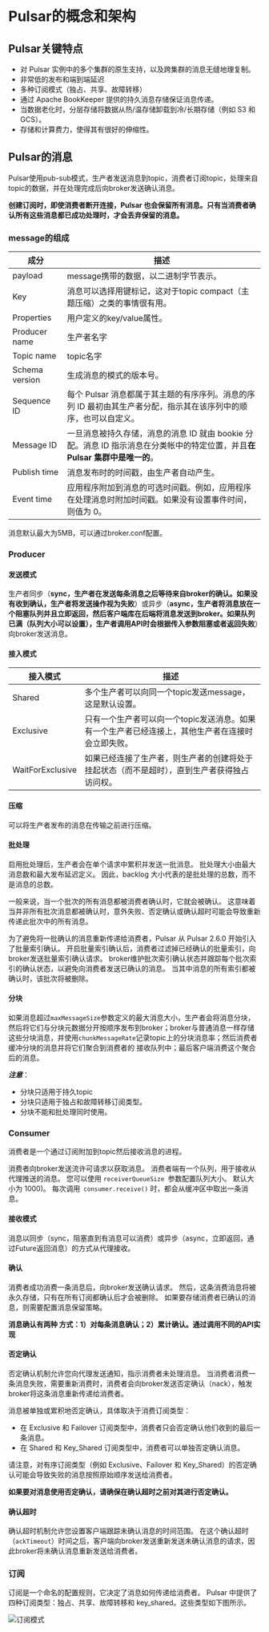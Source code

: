 # Pulsar的概念和架构

## Pulsar关键特点

* 对 Pulsar 实例中的多个集群的原生支持，以及跨集群的消息无缝地理复制。
* 非常低的发布和端到端延迟
* 多种订阅模式（独占、共享、故障转移）
* 通过 Apache BookKeeper 提供的持久消息存储保证消息传递。
* 当数据老化时，分层存储将数据从热/温存储卸载到冷/长期存储（例如 S3 和 GCS）。
* 存储和计算费力，使得其有很好的伸缩性。

## Pulsar的消息

Pulsar使用pub-sub模式，生产者发送消息到topic，消费者订阅topic，处理来自topic的数据，并在处理完成后向broker发送确认消息。

**创建订阅时，即使消费者断开连接，Pulsar 也会保留所有消息。只有当消费者确认所有这些消息都已成功处理时，才会丢弃保留的消息。**

### message的组成

| 成分           | 描述                                                         |
| -------------- | ------------------------------------------------------------ |
| payload        | message携带的数据，以二进制字节表示。                        |
| Key            | 消息可以选择用键标记，这对于topic compact（主题压缩）之类的事情很有用。 |
| Properties     | 用户定义的key/value属性。                                    |
| Producer name  | 生产者名字                                                   |
| Topic name     | topic名字                                                    |
| Schema version | 生成消息的模式的版本号。                                     |
| Sequence ID    | 每个 Pulsar 消息都属于其主题的有序序列。消息的序列 ID 最初由其生产者分配，指示其在该序列中的顺序，也可以自定义。 |
| Message ID     | 一旦消息被持久存储，消息的消息 ID 就由 bookie 分配。消息 ID 指示消息在分类帐中的特定位置，并且**在 Pulsar 集群中是唯一的**。 |
| Publish time   | 消息发布时的时间戳，由生产者自动产生。                       |
| Event time     | 应用程序附加到消息的可选时间戳。例如，应用程序在处理消息时附加时间戳。如果没有设置事件时间，则值为 0。 |

消息默认最大为5MB，可以通过broker.conf配置。

### Producer

#### 发送模式

生产者同步（**sync，生产者在发送每条消息之后等待来自broker的确认。如果没有收到确认，生产者将发送操作视为失败**）或异步（**async，生产者将消息放在一个阻塞队列并且立即返回，然后客户端库在后端将消息发送到broker。如果队列已满（队列大小可以设置），生产者调用API时会根据传入参数阻塞或者返回失败**）向broker发送消息。

#### 接入模式

| 接入模式         | 描述                                                         |
| ---------------- | ------------------------------------------------------------ |
| Shared           | 多个生产者可以向同一个topic发送message，这是默认设置。       |
| Exclusive        | 只有一个生产者可以向一个topic发送消息。如果有一个生产者已经连接上，其他生产者在连接时会立即失败。 |
| WaitForExclusive | 如果已经连接了生产者，则生产者的创建将处于挂起状态（而不是超时），直到生产者获得独占访问权。 |

#### 压缩

可以将生产者发布的消息在传输之前进行压缩。

#### 批处理

启用批处理后，生产者会在单个请求中累积并发送一批消息。 批处理大小由最大消息数和最大发布延迟定义。 因此，backlog 大小代表的是批处理的总数，而不是消息的总数。

一般来说，当一个批次的所有消息都被消费者确认时，它就会被确认。 这意味着当并非所有批次消息都被确认时，意外失败、否定确认或确认超时可能会导致重新传递此批次中的所有消息。

为了避免将一批确认的消息重新传递给消费者，Pulsar 从 Pulsar 2.6.0 开始引入了批量索引确认。 开启批量索引确认后，消费者过滤掉已经确认的批量索引，向broker发送批量索引确认请求。 broker维护批次索引确认状态并跟踪每个批次索引的确认状态，以避免向消费者发送已确认的消息。 当其中消息的所有索引都被确认时，该批次将被删除。

#### 分块

如果消息超过`maxMessageSize`参数定义的最大消息大小，生产者会将消息分块，然后将它们与分块元数据分开按顺序发布到broker；broker与普通消息一样存储这些分块消息，并使用`chunkMessageRate`记录topic上的分块消息率；然后消费者缓冲分块的消息并将它们聚合到消费者的 接收队列中；最后客户端消费这个聚合后的消息。

***注意***：

* 分块只适用于持久topic
* 分块只适用于独占和故障转移订阅类型。
* 分块不能和批处理同时使用。

### Consumer

消费者是一个通过订阅附加到topic然后接收消息的进程。

消费者向broker发送流许可请求以获取消息。 消费者端有一个队列，用于接收从代理推送的消息。 您可以使用 `receiverQueueSize `参数配置队列大小。 默认大小为 1000)。 每次调用` consumer.receive()` 时，都会从缓冲区中取出一条消息。

#### 接收模式

消息以同步（sync，阻塞直到有消息可以消费）或异步（async，立即返回，通过Future返回消息）的方式从代理接收。

#### 确认

消费者成功消费一条消息后，向broker发送确认请求。 然后，这条消费消息将被永久存储，只有在所有订阅都确认后才会被删除。 如果要存储消费者已确认的消息，则需要配置消息保留策略。

**消息确认有两种 方式：1）对每条消息确认；2）累计确认。通过调用不同的API实现**

#### 否定确认

否定确认机制允许您向代理发送通知，指示消费者未处理消息。 当消费者消费一条消息失败，需要重新消费时，消费者会向broker发送否定确认（nack），触发broker将这条消息重新传递给消费者。

消息被单独或累积地否定确认，具体取决于消费订阅类型：

* 在 Exclusive 和 Failover 订阅类型中，消费者只会否定确认他们收到的最后一条消息。
* 在 Shared 和 Key_Shared 订阅类型中，消费者可以单独否定确认消息。

请注意，对有序订阅类型（例如 Exclusive、Failover 和 Key_Shared）的否定确认可能会导致失败的消息按照原始顺序发送给消费者。

**如果要对消息使用否定确认，请确保在确认超时之前对其进行否定确认。**

#### 确认超时

确认超时机制允许您设置客户端跟踪未确认消息的时间范围。 在这个确认超时（`ackTimeout`）时间之后，客户端向broker发送重新发送未确认消息的请求，因此broker将未确认消息重新发送给消费者。

### 订阅

订阅是一个命名的配置规则，它决定了消息如何传递给消费者。 Pulsar 中提供了四种订阅类型：独占、共享、故障转移和 key_shared。这些类型如下图所示。

![订阅模式](https://pulsar.apache.org/assets/images/pulsar-subscription-types-664733b68c7124129ca7d0e04dedcb96.png)